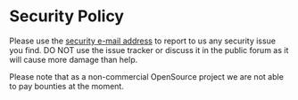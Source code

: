 # Security Policy

Please use the [security e-mail address](security@balemy.com) to report to us any security issue you find. DO NOT use the issue tracker or discuss it in the public forum as it will cause more damage than help.

Please note that as a non-commercial OpenSource project we are not able to pay bounties at the moment.
